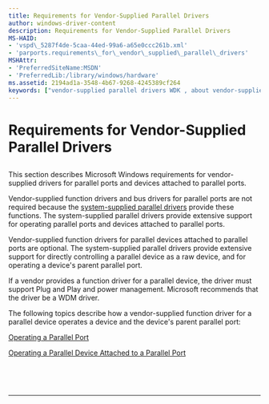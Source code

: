 ```yaml
---
title: Requirements for Vendor-Supplied Parallel Drivers
author: windows-driver-content
description: Requirements for Vendor-Supplied Parallel Drivers
MS-HAID:
- 'vspd\_5287f4de-5caa-44ed-99a6-a65e0ccc261b.xml'
- 'parports.requirements\_for\_vendor\_supplied\_parallel\_drivers'
MSHAttr:
- 'PreferredSiteName:MSDN'
- 'PreferredLib:/library/windows/hardware'
ms.assetid: 2194ad1a-3548-4b67-9268-4245389cf264
keywords: ["vendor-supplied parallel drivers WDK , about vendor-supplied parallel drivers"]
---
```


# Requirements for Vendor-Supplied Parallel Drivers


## <a href="" id="ddk-requirements-for-vendor-supplied-parallel-drivers-kg"></a>


This section describes Microsoft Windows requirements for vendor-supplied drivers for parallel ports and devices attached to parallel ports.

Vendor-supplied function drivers and bus drivers for parallel ports are not required because the [system-supplied parallel drivers](system-supplied-parallel-drivers.md) provide these functions. The system-supplied parallel drivers provide extensive support for operating parallel ports and devices attached to parallel ports.

Vendor-supplied function drivers for parallel devices attached to parallel ports are optional. The system-supplied parallel drivers provide extensive support for directly controlling a parallel device as a raw device, and for operating a device's parent parallel port.

If a vendor provides a function driver for a parallel device, the driver must support Plug and Play and power management. Microsoft recommends that the driver be a WDM driver.

The following topics describe how a vendor-supplied function driver for a parallel device operates a device and the device's parent parallel port:

[Operating a Parallel Port](operating-a-parallel-port.md)

[Operating a Parallel Device Attached to a Parallel Port](operating-a-parallel-device-attached-to-a-parallel-port.md)

 

 


--------------------


